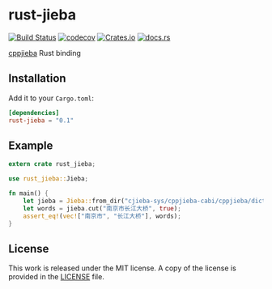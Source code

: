 # rust-jieba

[![Build Status](https://travis-ci.org/messense/rust-jieba.svg?branch=master)](https://travis-ci.org/messense/rust-jieba)
[![codecov](https://codecov.io/gh/messense/rust-jieba/branch/master/graph/badge.svg)](https://codecov.io/gh/messense/rust-jieba)
[![Crates.io](https://img.shields.io/crates/v/rust-jieba.svg)](https://crates.io/crates/rust-jieba)
[![docs.rs](https://docs.rs/rust-jieba/badge.svg)](https://docs.rs/rust-jieba/)

[cppjieba](https://github.com/yanyiwu/cppjieba) Rust binding

## Installation

Add it to your `Cargo.toml`:

```toml
[dependencies]
rust-jieba = "0.1"
```

## Example

```rust
extern crate rust_jieba;

use rust_jieba::Jieba;

fn main() {
    let jieba = Jieba::from_dir("cjieba-sys/cppjieba-cabi/cppjieba/dict");
    let words = jieba.cut("南京市长江大桥", true);
    assert_eq!(vec!["南京市", "长江大桥"], words);
}
```

## License

This work is released under the MIT license. A copy of the license is provided in the [LICENSE](./LICENSE) file.
